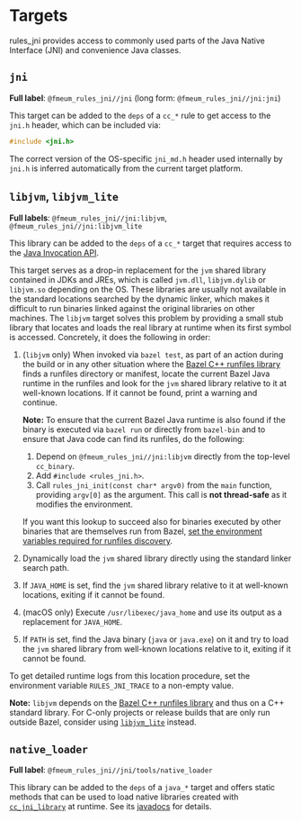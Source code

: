 # Targets

rules_jni provides access to commonly used parts of the Java Native Interface (JNI) and convenience Java classes.

## `jni`

**Full label**: `@fmeum_rules_jni//jni` (long form: `@fmeum_rules_jni//jni:jni`)

This target can be added to the `deps` of a `cc_*` rule to get access to the `jni.h` header, which can be included via:

```c
#include <jni.h>
```

The correct version of the OS-specific `jni_md.h` header used internally by `jni.h` is inferred automatically from the
current target platform.

## `libjvm`, `libjvm_lite`

**Full labels**: `@fmeum_rules_jni//jni:libjvm`, `@fmeum_rules_jni//jni:libjvm_lite`

This library can be added to the `deps` of a `cc_*` target that requires access to
the [Java Invocation API](https://docs.oracle.com/en/java/javase/17/docs/specs/jni/invocation.html).

This target serves as a drop-in replacement for the `jvm` shared library contained in JDKs and JREs, which is
called `jvm.dll`, `libjvm.dylib`
or `libjvm.so` depending on the OS. These libraries are usually not available in the standard locations searched by the
dynamic linker, which makes it difficult to run binaries linked against the original libraries on other machines.
The `libjvm` target solves this problem by providing a small stub library that locates and loads the real library at
runtime when its first symbol is accessed. Concretely, it does the following in order:

1. (`libjvm` only) When invoked via `bazel test`, as part of an action during the build or in any other situation where
   the [Bazel C++ runfiles library](https://github.com/bazelbuild/bazel/blob/master/tools/cpp/runfiles/runfiles_src.h)
   finds a runfiles directory or manifest, locate the current Bazel Java runtime in the runfiles and look for the `jvm`
   shared library relative to it at well-known locations. If it cannot be found, print a warning and continue.

   **Note:** To ensure that the current Bazel Java runtime is also found if the binary is executed via `bazel run` or
   directly from `bazel-bin` and to ensure that Java code can find its runfiles, do the following:

    1. Depend on `@fmeum_rules_jni//jni:libjvm` directly from the top-level `cc_binary`.
    2. Add `#include <rules_jni.h>`.
    3. Call `rules_jni_init(const char* argv0)` from the `main` function, providing `argv[0]` as the argument. This
       call is **not thread-safe** as it modifies the environment.

   If you want this lookup to succeed also for binaries executed by other binaries that are themselves run from Bazel,
   [set the environment variables required for runfiles discovery](https://github.com/bazelbuild/bazel/blob/e8a066e9e625a136363338d10f03ed14c26dedfa/tools/cpp/runfiles/runfiles_src.h#L58).

2. Dynamically load the `jvm` shared library directly using the standard linker search path.

3. If `JAVA_HOME` is set, find the `jvm` shared library relative to it at well-known locations, exiting if it cannot be
   found.

4. (macOS only) Execute `/usr/libexec/java_home` and use its output as a replacement for `JAVA_HOME`.

5. If `PATH` is set, find the Java binary (`java` or `java.exe`) on it and try to load the `jvm` shared library from
   well-known locations relative to it, exiting if it cannot be found.

To get detailed runtime logs from this location procedure, set the environment variable `RULES_JNI_TRACE` to a non-empty
value.

**Note:** `libjvm` depends on
the [Bazel C++ runfiles library](https://github.com/bazelbuild/bazel/blob/master/tools/cpp/runfiles/runfiles_src.h) and
thus on a C++ standard library. For C-only projects or release builds that are only run outside Bazel, consider
using [`libjvm_lite`](#libjvm_lite) instead.

## `native_loader`

**Full label**: `@fmeum_rules_jni//jni/tools/native_loader`

This library can be added to the `deps` of a `java_*` target and offers static methods that can be used to load native
libraries created with [`cc_jni_library`](rules.md#cc_jni_library) at runtime. See its
[javadocs](https://fmeum.github.io/rules_jni_javadocs/com/github/fmeum/rules_jni/RulesJni.html) for details.
